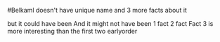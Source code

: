 #Belkaml doesn't have unique name and 3 more facts about it

but it could have been
And it might not have been
1 fact
2 fact
Fact 3 is more interesting than the first two
earlyorder
